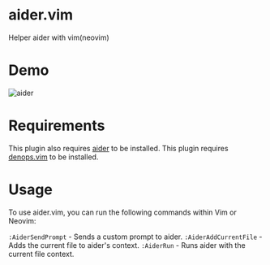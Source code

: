 # aider.vim

Helper aider with vim(neovim)

# Demo
![aider](https://github.com/nekowasabi/aider.vim/assets/3657473/f541b7d4-b8a1-4946-8b3b-025741c4a36b)

# Requirements

This plugin also requires [aider](https://github.com/paul-gauthier/aider) to be
installed. This plugin requires
[denops.vim](https://github.com/vim-denops/denops.vim) to be installed.

# Usage

To use aider.vim, you can run the following commands within Vim or Neovim:

`:AiderSendPrompt` - Sends a custom prompt to aider. `:AiderAddCurrentFile` -
Adds the current file to aider's context. `:AiderRun` - Runs aider with the
current file context.
